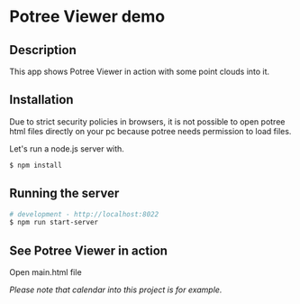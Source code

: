 # Potree Viewer demo

## Description

This app shows Potree Viewer in action with some point clouds into it.

## Installation

Due to strict security policies in browsers, it is not possible to open potree html files directly on your pc because potree needs permission to load files.

Let's run a node.js server with.

```bash
$ npm install
```

## Running the server

```bash
# development - http://localhost:8022
$ npm run start-server
```

## See Potree Viewer in action

Open main.html file

_Please note that calendar into this project is for example._
